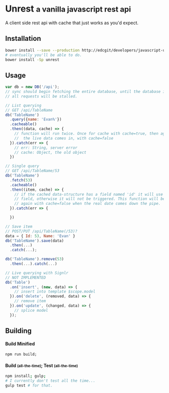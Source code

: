 # Unrest <small>a vanilla javascript rest api</small>

A client side rest api with cache that just works as you'd expect.

## Installation
```sh
bower install --save --production http://edcgit/developers/javascript-unrest.git
# eventually you'll be able to do.
bower install -Sp unrest
```

## Usage
```javascript
var db = new DB('/api');
// sync should begin fetching the entire database, until the database is synced
// all requests will be stalled.

// List querying
// GET /api/TableName
db('TableName')
  .query({name: 'Evan%'})
  .cacheable()
  .then((data, cache) => {
    // function will run twice. Once for cache with cache=true, then again when
    //  the live data comes in, with cache=false
  }).catch(err => {
    // err: String, server error
    // cache: Object, the old object
  })

// Single query
// GET /api/TableName/53
db('TableName')
  .fetch(53)
  .cacheable()
  .then((item, cache) => {
    // if the cached data-structure has a field named 'id' it will use that
    // field, otherwise it will not be triggered. This function will be triggered
    // again with cache=false when the real date comes down the pipe.
  }).catch(err => {

  })

// Save item
// POST/PUT /api/TableName(/53)?
data = { Id: 53, Name: 'Evan' }
db('TableName').save(data)
  .then(...)
  .catch(...);

db('TableName').remove(53)
  .then(...).catch(...)

// Live querying with Signlr
// NOT IMPLEMENTED
db('Table')
  .on('insert', (new, data) => {
    // insert into template $scope.model
  }).on('delete', (removed, data) => {
    // remove item
  }).on('update', (changed, data) => {
    // splice model
  });
```

## Building

#### Build Minified
    npm run build;

#### Build <small>(all-the-time)</small>; Test <small>(all-the-time)</small>
```sh
npm install; gulp;
# I currently don't test all the time...
gulp test # for that.
```
